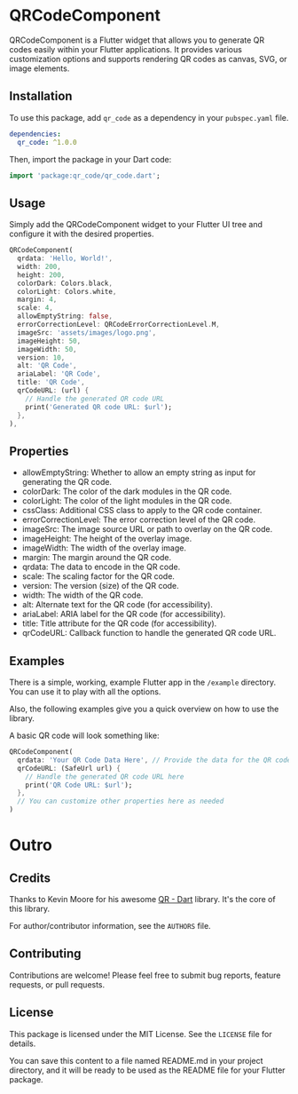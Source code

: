 # QRCodeComponent

QRCodeComponent is a Flutter widget that allows you to generate QR codes easily within your Flutter applications. It provides various customization options and supports rendering QR codes as canvas, SVG, or image elements.

## Installation

To use this package, add `qr_code` as a dependency in your `pubspec.yaml` file.

```yaml
dependencies:
  qr_code: ^1.0.0
```


Then, import the package in your Dart code:

```dart
import 'package:qr_code/qr_code.dart';
```

## Usage
Simply add the QRCodeComponent widget to your Flutter UI tree and configure it with the desired properties.

```dart
QRCodeComponent(
  qrdata: 'Hello, World!',
  width: 200,
  height: 200,
  colorDark: Colors.black,
  colorLight: Colors.white,
  margin: 4,
  scale: 4,
  allowEmptyString: false,
  errorCorrectionLevel: QRCodeErrorCorrectionLevel.M,
  imageSrc: 'assets/images/logo.png',
  imageHeight: 50,
  imageWidth: 50,
  version: 10,
  alt: 'QR Code',
  ariaLabel: 'QR Code',
  title: 'QR Code',
  qrCodeURL: (url) {
    // Handle the generated QR code URL
    print('Generated QR code URL: $url');
  },
),
```

## Properties
- allowEmptyString: Whether to allow an empty string as input for generating the QR code.
- colorDark: The color of the dark modules in the QR code.
- colorLight: The color of the light modules in the QR code.
- cssClass: Additional CSS class to apply to the QR code container.
- errorCorrectionLevel: The error correction level of the QR code.
- imageSrc: The image source URL or path to overlay on the QR code.
- imageHeight: The height of the overlay image.
- imageWidth: The width of the overlay image.
- margin: The margin around the QR code.
- qrdata: The data to encode in the QR code.
- scale: The scaling factor for the QR code.
- version: The version (size) of the QR code.
- width: The width of the QR code.
- alt: Alternate text for the QR code (for accessibility).
- ariaLabel: ARIA label for the QR code (for accessibility).
- title: Title attribute for the QR code (for accessibility).
- qrCodeURL: Callback function to handle the generated QR code URL.

## Examples

There is a simple, working, example Flutter app in the `/example` directory. You can use it to play with all
the options. 

Also, the following examples give you a quick overview on how to use the library.

A basic QR code will look something like:

```dart
QRCodeComponent(
  qrdata: 'Your QR Code Data Here', // Provide the data for the QR code
  qrCodeURL: (SafeUrl url) {
    // Handle the generated QR code URL here
    print('QR Code URL: $url');
  },
  // You can customize other properties here as needed
)
```

# Outro
## Credits
Thanks to Kevin Moore for his awesome [QR - Dart](https://github.com/kevmoo/qr.dart) library. It's the core of this library.

For author/contributor information, see the `AUTHORS` file.

## Contributing
Contributions are welcome! Please feel free to submit bug reports, feature requests, or pull requests.

## License
This package is licensed under the MIT License. See the `LICENSE` file for details.

You can save this content to a file named README.md in your project directory, and it will be ready to be used as the README file for your Flutter package.
